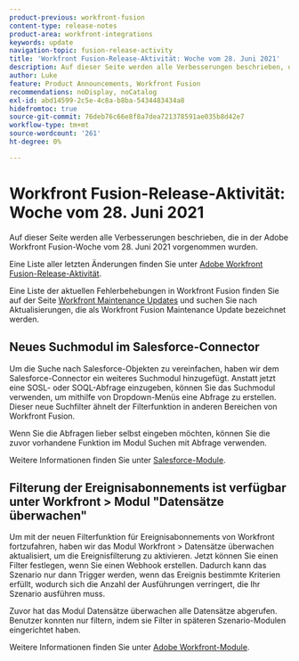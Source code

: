 ```yaml
---
product-previous: workfront-fusion
content-type: release-notes
product-area: workfront-integrations
keywords: update
navigation-topic: fusion-release-activity
title: 'Workfront Fusion-Release-Aktivität: Woche vom 28. Juni 2021'
description: Auf dieser Seite werden alle Verbesserungen beschrieben, die in der Adobe Workfront Fusion-Woche vom 28. Juni 2021 vorgenommen wurden.
author: Luke
feature: Product Announcements, Workfront Fusion
recommendations: noDisplay, noCatalog
exl-id: abd14599-2c5e-4c8a-b8ba-5434483434a8
hidefromtoc: true
source-git-commit: 76deb76c66e8f8a7dea721378591ae035b8d42e7
workflow-type: tm+mt
source-wordcount: '261'
ht-degree: 0%

---
```


# Workfront Fusion-Release-Aktivität: Woche vom 28. Juni 2021

Auf dieser Seite werden alle Verbesserungen beschrieben, die in der Adobe Workfront Fusion-Woche vom 28. Juni 2021 vorgenommen wurden.

Eine Liste aller letzten Änderungen finden Sie unter [Adobe Workfront Fusion-Release-Aktivität](../../../product-announcements/product-releases/fusion-release-activity/fusion-release-activity.md).

Eine Liste der aktuellen Fehlerbehebungen in Workfront Fusion finden Sie auf der Seite [Workfront Maintenance Updates](https://experienceleague.adobe.com/docs/workfront-known-issues/releases/current-updates.html) und suchen Sie nach Aktualisierungen, die als Workfront Fusion Maintenance Update bezeichnet werden.

## Neues Suchmodul im Salesforce-Connector

Um die Suche nach Salesforce-Objekten zu vereinfachen, haben wir dem Salesforce-Connector ein weiteres Suchmodul hinzugefügt. Anstatt jetzt eine SOSL- oder SOQL-Abfrage einzugeben, können Sie das Suchmodul verwenden, um mithilfe von Dropdown-Menüs eine Abfrage zu erstellen. Dieser neue Suchfilter ähnelt der Filterfunktion in anderen Bereichen von Workfront Fusion.

Wenn Sie die Abfragen lieber selbst eingeben möchten, können Sie die zuvor vorhandene Funktion im Modul Suchen mit Abfrage verwenden.

Weitere Informationen finden Sie unter [Salesforce-Module](../../../workfront-fusion/apps-and-their-modules/salesforce-modules.md).

## Filterung der Ereignisabonnements ist verfügbar unter Workfront > Modul &quot;Datensätze überwachen&quot;

Um mit der neuen Filterfunktion für Ereignisabonnements von Workfront fortzufahren, haben wir das Modul Workfront > Datensätze überwachen aktualisiert, um die Ereignisfilterung zu aktivieren. Jetzt können Sie einen Filter festlegen, wenn Sie einen Webhook erstellen. Dadurch kann das Szenario nur dann Trigger werden, wenn das Ereignis bestimmte Kriterien erfüllt, wodurch sich die Anzahl der Ausführungen verringert, die Ihr Szenario ausführen muss.

Zuvor hat das Modul Datensätze überwachen alle Datensätze abgerufen. Benutzer konnten nur filtern, indem sie Filter in späteren Szenario-Modulen eingerichtet haben.

Weitere Informationen finden Sie unter [Adobe Workfront-Module](../../../workfront-fusion/apps-and-their-modules/workfront-modules.md).
